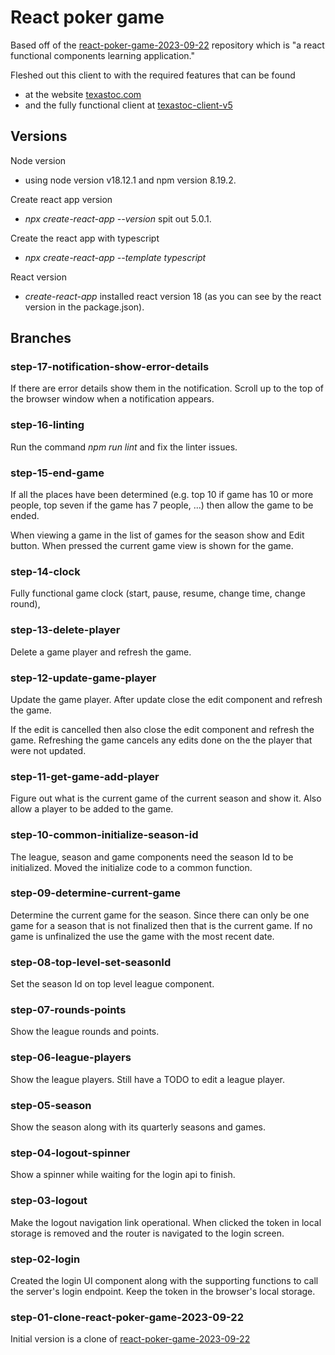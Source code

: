 # React poker game
Based off of the [react-poker-game-2023-09-22](https://github.com/gpratte/react-poker-game-2023-09-22) 
repository which is "a react functional components learning application."

Fleshed out this client to with the required features that can be found 
* at the website [texastoc.com](https://www.texastoc.com)
* and the fully functional client at [texastoc-client-v5](https://github.com/gpratte/texastoc-client-v5/tree/master/src/current-game/components)

## Versions
Node version
* using node version v18.12.1 and npm version 8.19.2.

Create react app version
* _npx create-react-app --version_ spit out 5.0.1.

Create the react app with typescript
* _npx create-react-app --template typescript_

React version
* _create-react-app_ installed react version 18 (as you can see by the react version in the package.json).

## Branches
### step-17-notification-show-error-details
If there are error details show them in the notification. Scroll up to the top of the 
browser window when a notification appears.

### step-16-linting
Run the command _npm run lint_ and fix the linter issues.

### step-15-end-game
If all the places have been determined (e.g. top 10 if game has 10 or more people, top seven if
the game has 7 people, ...) then allow the game to be ended.

When viewing a game in the list of games for the season show and Edit button. When pressed
the current game view is shown for the game.

###  step-14-clock
Fully functional game clock (start, pause, resume, change time, change round),

### step-13-delete-player
Delete a game player and refresh the game.

### step-12-update-game-player
Update the game player. After update close the edit component and refresh the game.

If the edit is cancelled then also close the edit component and refresh the game. Refreshing 
the game cancels any edits done on the the player that were not updated.

### step-11-get-game-add-player
Figure out what is the current game of the current season and show it. 
Also allow a player to be added to the game.

### step-10-common-initialize-season-id
The league, season and game components need the season Id to be initialized.
Moved the initialize code to a common function.

###  step-09-determine-current-game
Determine the current game for the season. Since there can only be one game 
for a season that is not finalized then that is the current game. If no
game is unfinalized the use the game with the most recent date.

### step-08-top-level-set-seasonId
Set the season Id on top level league component.

### step-07-rounds-points
Show the league rounds and points.

### step-06-league-players
Show the league players. Still have a TODO to edit a league player.

### step-05-season
Show the season along with its quarterly seasons and games.

### step-04-logout-spinner
Show a spinner while waiting for the login api to finish.

### step-03-logout
Make the logout navigation link operational. When clicked the token in local storage
is removed and the router is navigated to the login screen.

### step-02-login
Created the login UI component along with the supporting functions to call the
server's login endpoint. Keep the token in the browser's local storage. 

### step-01-clone-react-poker-game-2023-09-22
Initial version is a clone of [react-poker-game-2023-09-22](https://github.com/gpratte/react-poker-game-2023-09-22) 


